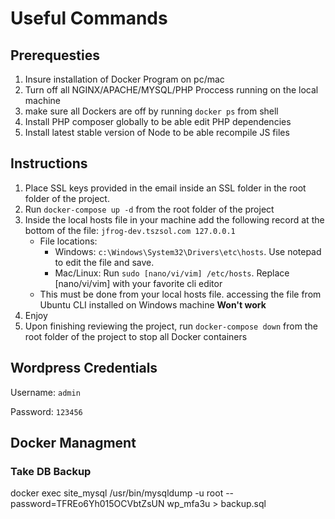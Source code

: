 # Useful Commands
## Prerequesties
1. Insure installation of Docker Program on pc/mac
2. Turn off all NGINX/APACHE/MYSQL/PHP Proccess running on the local machine
3. make sure all Dockers are off by running `docker ps` from shell
4. Install PHP composer globally to be able edit PHP dependencies
5. Install latest stable version of Node to be able recompile JS files
## Instructions
1. Place SSL keys provided in the email inside an SSL folder in the root folder of the project.
2. Run `docker-compose up -d` from the root folder of the project
3. Inside the local hosts file in your machine add the following record at the bottom of the file:
   `jfrog-dev.tszsol.com 127.0.0.1`
    * File locations:
      * Windows: `c:\Windows\System32\Drivers\etc\hosts`. Use notepad to edit the file and save.
      * Mac/Linux: Run `sudo [nano/vi/vim] /etc/hosts`. Replace [nano/vi/vim] with your favorite cli editor
    * This must be done from your local hosts file. accessing the file from Ubuntu CLI installed on Windows machine <b> Won't work </b>
4. Enjoy
5. Upon finishing reviewing the project, run `docker-compose down` from the root folder of the project to stop all Docker containers
## Wordpress Credentials
Username: `admin`

Password: `123456`
## Docker Managment
### Take DB Backup
docker exec site_mysql /usr/bin/mysqldump -u root --password=TFREo6Yh015OCVbtZsUN wp_mfa3u > backup.sql

